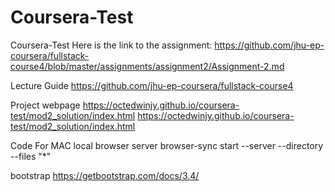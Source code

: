 # Coursera-Test
Coursera-Test
Here is the link to the assignment: https://github.com/jhu-ep-coursera/fullstack-course4/blob/master/assignments/assignment2/Assignment-2.md

Lecture Guide
https://github.com/jhu-ep-coursera/fullstack-course4

Project webpage
https://octedwinjy.github.io/coursera-test/mod2_solution/index.html
https://octedwinjy.github.io/coursera-test/mod2_solution/index.html

Code For MAC local browser server
browser-sync start --server --directory --files "*"

bootstrap
https://getbootstrap.com/docs/3.4/
